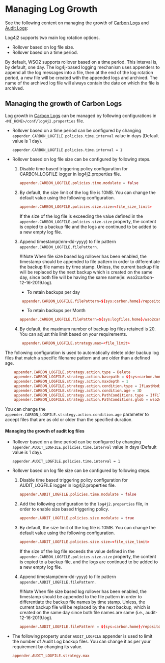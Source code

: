 # Managing Log Growth

See the following content on managing the growth of [Carbon Logs](#managing-the-growth-of-carbon-logs) and [Audit Logs](#managing-the-growth-of-audit-log-files):

Log4j2 supports two main log rotation options.

- Rollover based on log file size.
- Rollover based on a time period.

By default, WSO2 supports rollover based on a time period. This interval is, by default, one day. The log4j-based logging mechanism uses appenders to append all the log messages into a file, then at the end of the log rotation period, a new file will be created with the appended logs and archived. The name of the archived log file will always contain the date on which the file is archived.

## Managing the growth of Carbon Logs

Log growth in [Carbon Logs]({{base_path}}/observe-and-manage/classic-observability-logs/configuring-log4j2-properties/#root-logs) can be managed by following configurations in `<MI_HOME>/conf/log4j2.properties` file.


-   Rollover based on a time period can be configured by changing `appender.CARBON_LOGFILE.policies.time.interval` value in days (Default value is 1 day).

    ``` 
    appender.CARBON_LOGFILE.policies.time.interval = 1
    ```
    
-   Rollover based on log file size can be configured by following steps.

    1.  Disable time based triggering policy configuration for CARBON_LOGFILE logger in log4j2.properties file.
        
           ``` toml
           appender.CARBON_LOGFILE.policies.time.modulate = false
           ```
         
    2.  By default, the size limit of the log file is 10MB. You can change the default value using the following configuration.
    
        ```toml
        appender.CARBON_LOGFILE.policies.size.size=<file_size_limit>
        ```

        If the size of the log file is exceeding the value defined in the `appender.CARBON_LOGFILE.policies.size.size` property, the content is copied to a backup file and the logs are continued to be added to a new empty log file.

    3.  Append timestamp(mm-dd-yyyy) to file pattern `appender.CARBON_LOGFILE.filePattern`.

        !!!Note
        When file size based log rollover has been enabled, the timestamp should be appended to file pattern in order to differentiate the backup file names by time stamp. Unless, the current backup file will be replaced by the next backup which is created on the same day, since both file  will be having the same name(ie: wso2carbon-12-16-2019.log).

        - To retain backups per day
         ```toml
          appender.CARBON_LOGFILE.filePattern=${sys:carbon.home}/repository/logs/wso2carbon-%d{mm-dd-yyyy}-%i.log
         ```   

        - To retain backups per Month
         ```toml
         appender.CARBON_LOGFILE.filePattern=${sys:logfiles.home}/wso2carbon-%d{MM-yyyy}-%i.log
         ```

    4. By default, the maximum number of backup log files retained is 20. You can adjust this limit based on your requirements.

         ```toml
          appender.CARBON_LOGFILE.strategy.max=<file_limit> 
         ```

The following configuration is used to automatically delete older backup log files that match a specific filename pattern and are older than a defined age.

```toml
    appender.CARBON_LOGFILE.strategy.action.type = Delete
    appender.CARBON_LOGFILE.strategy.action.basepath = ${sys:carbon.home}/repository/logs/
    appender.CARBON_LOGFILE.strategy.action.maxdepth = 1
    appender.CARBON_LOGFILE.strategy.action.condition.type = IfLastModified
    appender.CARBON_LOGFILE.strategy.action.condition.age = 3D
    appender.CARBON_LOGFILE.strategy.action.PathConditions.type = IfFileName
    appender.CARBON_LOGFILE.strategy.action.PathConditions.glob = wso2carbon-*
```

You can change the `appender.CARBON_LOGFILE.strategy.action.condition.age` parameter to accept files that are as old or older than the specified duration.

#### Managing the growth of audit log files

-   Rollover based on a time period can be configured by changing `appender.AUDIT_LOGFILE.policies.time.interval` value in days (Default value is 1 day).

    ``` 
    appender.AUDIT_LOGFILE.policies.time.interval = 1
    ```
    
-   Rollover based on log file size can be configured by following steps.

    1.  Disable time based triggering policy configuration for AUDIT_LOGFILE logger in log4j2.properties file.
        
           ``` toml
           appender.AUDIT_LOGFILE.policies.time.modulate = false
           ```
       
    2.  Add the following configuration to the `log4j2.properties` file, in order to enable size based triggering policy.

           ``` toml
           appender.AUDIT_LOGFILE.policies.size.modulate = true
           ```
           
    3.  By default, the size limit of the log file is 10MB. You can change the default value using the following configuration.
    
        ```toml
        appender.AUDIT_LOGFILE.policies.size.size=<file_size_limit>
        ```
            
        If the size of the log file exceeds the value defined in the `appender.CARBON_LOGFILE.policies.size.size` property, the content is copied to a backup file, and the logs are continued to be added to a new empty log file.  
         
    4.  Append timestamp(mm-dd-yyyy) to file pattern `appender.AUDIT_LOGFILE.filePattern`. 
    
        !!!Note
            When file size based log rollover has been enabled, the timestamp should be appended to the file pattern in order to differentiate the backup file names by time stamp. Unless, the current backup file will be replaced by the next backup, which is created on the same day since both file names are same (i.e., audit-12-16-2019.log).
            
     
        ```toml
        appender.AUDIT_LOGFILE.filePattern = ${sys:carbon.home}/repository/logs/audit-%d{mm-dd-yyyy}-%i.log
        ```
        
-   The following property under `AUDIT_LOGFILE` appender is used to limit the number of Audit Log backup files.
    You can change it as per your requirement by changing its value.

    ``` toml
    appender.AUDIT_LOGFILE.strategy.max   
    ```